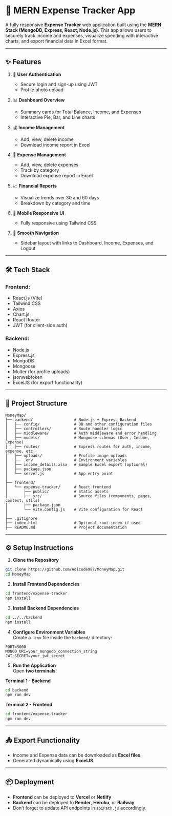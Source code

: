 
# 💸 MERN Expense Tracker App

A fully responsive **Expense Tracker** web application built using the **MERN Stack (MongoDB, Express, React, Node.js)**. This app allows users to securely track income and expenses, visualize spending with interactive charts, and export financial data in Excel format.

---

## ✨ Features

1. 🔐 **User Authentication**
   - Secure login and sign-up using JWT
   - Profile photo upload

2. 📊 **Dashboard Overview**
   - Summary cards for Total Balance, Income, and Expenses
   - Interactive Pie, Bar, and Line charts

3. 💰 **Income Management**
   - Add, view, delete income
   - Download income report in Excel

4. 💸 **Expense Management**
   - Add, view, delete expenses
   - Track by category
   - Download expense report in Excel

5. 📈 **Financial Reports**
   - Visualize trends over 30 and 60 days
   - Breakdown by category and time

6. 📱 **Mobile Responsive UI**
   - Fully responsive using Tailwind CSS

7. 🧭 **Smooth Navigation**
   - Sidebar layout with links to Dashboard, Income, Expenses, and Logout

---

## 🛠️ Tech Stack

### Frontend:
- React.js (Vite)
- Tailwind CSS
- Axios
- Chart.js
- React Router
- JWT (for client-side auth)

### Backend:
- Node.js
- Express.js
- MongoDB
- Mongoose
- Multer (for profile uploads)
- jsonwebtoken
- ExcelJS (for export functionality)

---

## 📁 Project Structure

```
MoneyMap/
├── backend/                  # Node.js + Express Backend
│   ├── config/               # DB and other configuration files
│   ├── controllers/          # Route handler logic
│   ├── middleware/           # Auth middleware and error handling
│   ├── models/               # Mongoose schemas (User, Income, Expense)
│   ├── routes/               # Express routes for auth, income, expense, etc.
│   ├── uploads/              # Profile image uploads
│   ├── .env                  # Environment variables
│   ├── income_details.xlsx   # Sample Excel export (optional)
│   ├── package.json
│   └── server.js             # App entry point
│
├── frontend/
│   └── expense-tracker/      # React frontend
│       ├── public/           # Static assets
│       ├── src/              # Source files (components, pages, context, utils)
│       ├── package.json
│       └── vite.config.js    # Vite configuration for React
│
├── .gitignore
├── index.html                # Optional root index if used
├── README.md                 # Project documentation
```

---

## ⚙️ Setup Instructions

1. **Clone the Repository**
```bash
git clone https://github.com/Adicode987/MoneyMap.git
cd MoneyMap
```

2. **Install Frontend Dependencies**
```bash
cd frontend/expense-tracker
npm install
```

3. **Install Backend Dependencies**
```bash
cd ../../backend
npm install
```

4. **Configure Environment Variables**  
Create a `.env` file inside the `backend/` directory:
```
PORT=5000
MONGO_URI=your_mongodb_connection_string
JWT_SECRET=your_jwt_secret
```

5. **Run the Application**  
Open **two terminals**:

**Terminal 1 - Backend**
```bash
cd backend
npm run dev
```

**Terminal 2 - Frontend**
```bash
cd frontend/expense-tracker
npm run dev
```

---

## 📤 Export Functionality

- Income and Expense data can be downloaded as **Excel files**.
- Generated dynamically using **ExcelJS**.

---

## 📦 Deployment

- **Frontend** can be deployed to **Vercel** or **Netlify**
- **Backend** can be deployed to **Render**, **Heroku**, or **Railway**
- Don’t forget to update API endpoints in `apiPath.js` accordingly.
